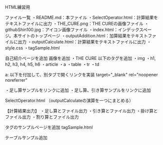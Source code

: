 HTML練習用

ファイル一覧
・README.md：本ファイル
・SelectOperator.html：計算結果をテキストファイルに出力
・THE_CURE.png：THE CUREの画像ファイル
・githubShin100.jpg：アイコン画像ファイル
・index.html：インデックスページ。本サイトのトップページ
・outputAddition.html：加算結果をテキストファイルに出力
・outputCalculate.html：計算結果をテキストファイルに出力
・style.css
・tagSample.html

自己紹介ページを追加
画像を追加
・THE CURE
以下のタグを追加
・img
・h1, h2, h3, h4, h5, h6
・article
・a
・table
・tr
・td

a: 以下を付加して、別タブで開くリンクを実装
target="_blank" rel="noopener noreferrer"

・足し算サンプルをリンクに追加
・足し算、引き算サンプルをリンクに追加

SelectOperator.html
（outputCalculateの演算を一つにまとめる）

【計算結果出力】
・足し算とファイル出力
・引き算とファイル出力
・掛け算とファイル出力
・割り算とファイル出力

タグのサンプルページを追加
tagSample.html

テーブルサンプル追加

